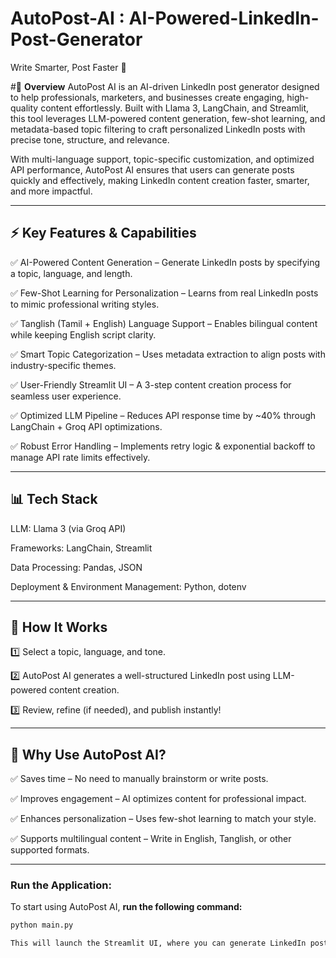 # AutoPost-AI : AI-Powered-LinkedIn-Post-Generator
Write Smarter, Post Faster  🚀

#📌 **Overview**
AutoPost AI is an AI-driven LinkedIn post generator designed to help professionals, marketers, and businesses create engaging, high-quality content effortlessly. Built with Llama 3, LangChain, and Streamlit, this tool leverages LLM-powered content generation, few-shot learning, and metadata-based topic filtering to craft personalized LinkedIn posts with precise tone, structure, and relevance.

With multi-language support, topic-specific customization, and optimized API performance, AutoPost AI ensures that users can generate posts quickly and effectively, making LinkedIn content creation faster, smarter, and more impactful.

---

## ⚡ **Key Features & Capabilities**  

✅ AI-Powered Content Generation – Generate LinkedIn posts by specifying a topic, language, and length.

✅ Few-Shot Learning for Personalization – Learns from real LinkedIn posts to mimic professional writing styles.

✅ Tanglish (Tamil + English) Language Support – Enables bilingual content while keeping English script clarity.

✅ Smart Topic Categorization – Uses metadata extraction to align posts with industry-specific themes.

✅ User-Friendly Streamlit UI – A 3-step content creation process for seamless user experience.

✅ Optimized LLM Pipeline – Reduces API response time by ~40% through LangChain + Groq API optimizations.

✅ Robust Error Handling – Implements retry logic & exponential backoff to manage API rate limits effectively.

---

## 📊 **Tech Stack**  

LLM: Llama 3 (via Groq API)

Frameworks: LangChain, Streamlit

Data Processing: Pandas, JSON

Deployment & Environment Management: Python, dotenv

---

## 🚀 **How It Works**  

1️⃣ Select a topic, language, and tone.

2️⃣ AutoPost AI generates a well-structured LinkedIn post using LLM-powered content creation.

3️⃣ Review, refine (if needed), and publish instantly!

---

## 🎯 **Why Use AutoPost AI?**  

✅ Saves time – No need to manually brainstorm or write posts.

✅ Improves engagement – AI optimizes content for professional impact.

✅ Enhances personalization – Uses few-shot learning to match your style.

✅ Supports multilingual content – Write in English, Tanglish, or other supported formats.

---

### **Run the Application:**  
To start using AutoPost AI, **run the following command:**  

```bash
python main.py

This will launch the Streamlit UI, where you can generate LinkedIn posts instantly!
